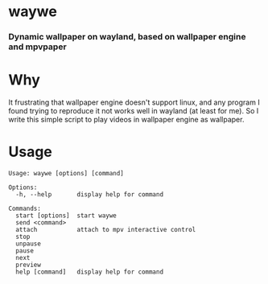 # waywe

### Dynamic wallpaper on wayland, based on wallpaper engine and mpvpaper

# Why

It frustrating that wallpaper engine doesn't support linux, and any program I found trying to reproduce it not works well in wayland (at least for me). So I write this simple script to play videos in wallpaper engine as wallpaper.

# Usage

```
Usage: waywe [options] [command]

Options:
  -h, --help       display help for command

Commands:
  start [options]  start waywe
  send <command>
  attach           attach to mpv interactive control
  stop
  unpause
  pause
  next
  preview
  help [command]   display help for command

```

